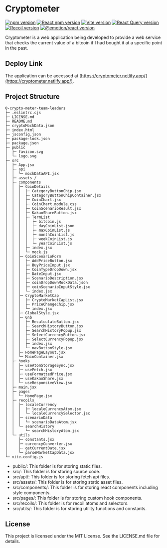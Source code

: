# Cryptometer

<div>
  <a href="https://www.npmjs.com/package/npm"><img alt="npm version" src="https://img.shields.io/badge/npm@latest-v9.6.6-CB3837?&logo=npm&logoColor=CB3837"></a>
  <a href="https://www.npmjs.com/package/react"><img alt="React npm version" src="https://img.shields.io/badge/React-v18.2.0-61DAFB?logo=React&logoColor=61DAFB"></a>
  <a href="https://www.npmjs.com/package/vite"><img alt="Vite version" src="https://img.shields.io/badge/Vite-v4.3.5-646CFF?logo=Vite&logoColor=646CFF"></a>
  <a href="https://www.npmjs.com/package/@tanstack/react-query"><img alt="React Query version" src="https://img.shields.io/badge/ReactQuery-v4.29.7-FF4154"></a> <a href="https://www.npmjs.com/package/recoil"><img alt="Recoil version" src="https://img.shields.io/badge/Recoil-v0.7.7-0075EB"></a>
  <a href="https://www.npmjs.com/package/@emotion/react"><img alt="@emotion/react version" src="https://img.shields.io/badge/@emotion/react-v11.11.0-DB7093?logoColor=DB7093"></a>
</div>

Cryptometer is a web application being developed to provide a web service that checks the current value of a bitcoin if I had bought it at a specific point in the past.

## Deploy Link

The application can be accessed at [https://cryptometer.netlify.app/](https://cryptometer.netlify.app/).

## Project Structure
```
0-crypto-meter-team-leaders
├─ .eslintrc.cjs
├─ LICENSE.md
├─ README.md
├─ cryptoMockData.json
├─ index.html
├─ jsconfig.json
├─ package-lock.json
├─ package.json
├─ public
│  ├─ favicon.svg
│  └─ logo.svg
├─ src
│  ├─ App.jsx
│  ├─ api
│  │  └─ mockDataAPI.jsx
│  ├─ assets /
│  ├─ components
│  │  ├─ CoinDetails
│  │  │  ├─ CategoryButtonChip.jsx
│  │  │  ├─ CategoryButtonChipContainer.jsx
│  │  │  ├─ CoinChart.jsx
│  │  │  ├─ CoinChart.module.css
│  │  │  ├─ CoinScenarioResult.jsx
│  │  │  ├─ KakaoShareButton.jsx
│  │  │  ├─ TermList
│  │  │  │  ├─ bitcoin.js
│  │  │  │  ├─ dayCoinList.json
│  │  │  │  ├─ maxCoinList.js
│  │  │  │  ├─ monthCoinList.js
│  │  │  │  ├─ weekCoinList.js
│  │  │  │  └─ yearCoinList.js
│  │  │  ├─ index.jsx
│  │  │  └─ mock.js
│  │  ├─ CoinScenarioForm
│  │  │  ├─ AddPriceButton.jsx
│  │  │  ├─ BuyPriceInput.jsx
│  │  │  ├─ CoinTypeDropDown.jsx
│  │  │  ├─ DateInput.jsx
│  │  │  ├─ ScenarioDescription.jsx
│  │  │  ├─ coinDropDownMockData.json
│  │  │  ├─ coinScenarioInputStyle.jsx
│  │  │  └─ index.jsx
│  │  ├─ CryptoMarketCap
│  │  │  ├─ CryptoMarketCapList.jsx
│  │  │  ├─ PriceChangeChip.jsx
│  │  │  └─ index.jsx
│  │  ├─ GlobalStyle.jsx
│  │  ├─ Gnb
│  │  │  ├─ RecalculateButton.jsx
│  │  │  ├─ SearchHistoryButton.jsx
│  │  │  ├─ SearchHistoryPopup.jsx
│  │  │  ├─ SelectCurrencyButton.jsx
│  │  │  ├─ SelectCurrencyPopup.jsx
│  │  │  ├─ index.jsx
│  │  │  └─ navButtonStyle.jsx
│  │  ├─ HomePageLayout.jsx
│  │  └─ MainContainer.jsx
│  ├─ hooks
│  │  ├─ useAtomStorageSync.jsx
│  │  ├─ useFetch.jsx
│  │  ├─ useFormattedPrice.jsx
│  │  ├─ useKakaoShare.jsx
│  │  └─ useResponsiveView.jsx
│  ├─ main.jsx
│  ├─ pages
│  │  └─ HomePage.jsx
│  ├─ recoils
│  │  ├─ localeCurrency
│  │  │  ├─ localeCurrencyAtom.jsx
│  │  │  └─ localeCurrencySelector.jsx
│  │  ├─ scenarioData
│  │  │  └─ scenarioDataAtom.jsx
│  │  └─ searchHistory
│  │     └─ searchHistoryAtom.jsx
│  └─ utils
│     ├─ constants.jsx
│     ├─ currencyConverter.jsx
│     ├─ getCurrentDate.jsx
│     └─ parseMarketCapData.jsx
└─ vite.config.js

```

- public/: This folder is for storing static files.
- src/: This folder is for storing source code.
- src/api/: This folder is for storing fetch api files.
- src/assets/: This folder is for storing static asset files.
- src/components/: This folder is for storing react components including style components.
- src/pages/: This folder is for storing custom hook components.
- src/recoils/: This folder is for recoil atoms and selectors.
- src/utils/: This folder is for storing utility functions and constants.

## License

This project is licensed under the MIT License. See the LICENSE.md file for details.
